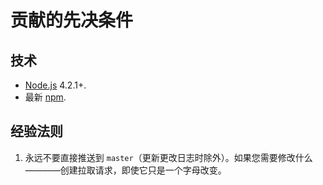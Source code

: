 # 贡献的先决条件

## 技术

-   [Node.js](https://nodejs.org/zh-cn/) 4.2.1+.
-   最新 [npm](https://www.npmjs.com/).

## 经验法则

1.  永远不要直接推送到 `master`（更新更改日志时除外）。如果您需要修改什么————创建拉取请求，即使它只是一个字母改变。
